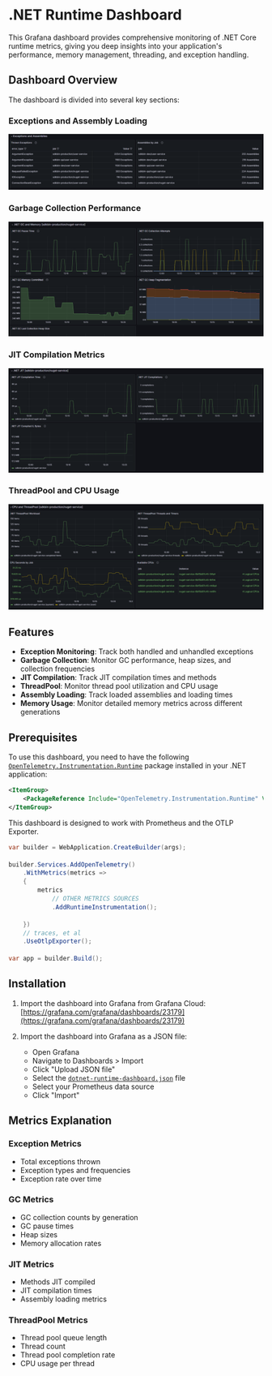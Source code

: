 # .NET Runtime Dashboard

This Grafana dashboard provides comprehensive monitoring of .NET Core runtime metrics, giving you deep insights into your application's performance, memory management, threading, and exception handling.

## Dashboard Overview

The dashboard is divided into several key sections:

### Exceptions and Assembly Loading
![Exceptions Dashboard](screenshots/dotnet-exceptions-dashboard.png)

### Garbage Collection Performance
![GC Dashboard](screenshots/dotnet-gc-dashboard.png)

### JIT Compilation Metrics
![JIT Dashboard](screenshots/dotnet-jit-dashboard.png)

### ThreadPool and CPU Usage
![ThreadPool Dashboard](screenshots/dotnet-threadpool-cpu-dashboard.png)

## Features

- **Exception Monitoring**: Track both handled and unhandled exceptions
- **Garbage Collection**: Monitor GC performance, heap sizes, and collection frequencies
- **JIT Compilation**: Track JIT compilation times and methods
- **ThreadPool**: Monitor thread pool utilization and CPU usage
- **Assembly Loading**: Track loaded assemblies and loading times
- **Memory Usage**: Monitor detailed memory metrics across different generations

## Prerequisites

To use this dashboard, you need to have the following [`OpenTelemetry.Instrumentation.Runtime`](https://www.nuget.org/packages/OpenTelemetry.Instrumentation.Runtime) package installed in your .NET application:

```xml
<ItemGroup>
    <PackageReference Include="OpenTelemetry.Instrumentation.Runtime" Version="{version}" />
</ItemGroup>
```

This dashboard is designed to work with Prometheus and the OTLP Exporter. 

```csharp
var builder = WebApplication.CreateBuilder(args);

builder.Services.AddOpenTelemetry()
    .WithMetrics(metrics =>
    {
        metrics
            // OTHER METRICS SOURCES
            .AddRuntimeInstrumentation();
            
    })
    // traces, et al
    .UseOtlpExporter();

var app = builder.Build();
```

## Installation

1. Import the dashboard into Grafana from Grafana Cloud: [https://grafana.com/grafana/dashboards/23179](https://grafana.com/grafana/dashboards/23179)

2. Import the dashboard into Grafana as a JSON file:
   - Open Grafana
   - Navigate to Dashboards > Import
   - Click "Upload JSON file"
   - Select the [`dotnet-runtime-dashboard.json`](dotnet-runtime-dashboard.json) file
   - Select your Prometheus data source
   - Click "Import"

## Metrics Explanation

### Exception Metrics
- Total exceptions thrown
- Exception types and frequencies
- Exception rate over time

### GC Metrics
- GC collection counts by generation
- GC pause times
- Heap sizes
- Memory allocation rates

### JIT Metrics
- Methods JIT compiled
- JIT compilation times
- Assembly loading metrics

### ThreadPool Metrics
- Thread pool queue length
- Thread count
- Thread pool completion rate
- CPU usage per thread